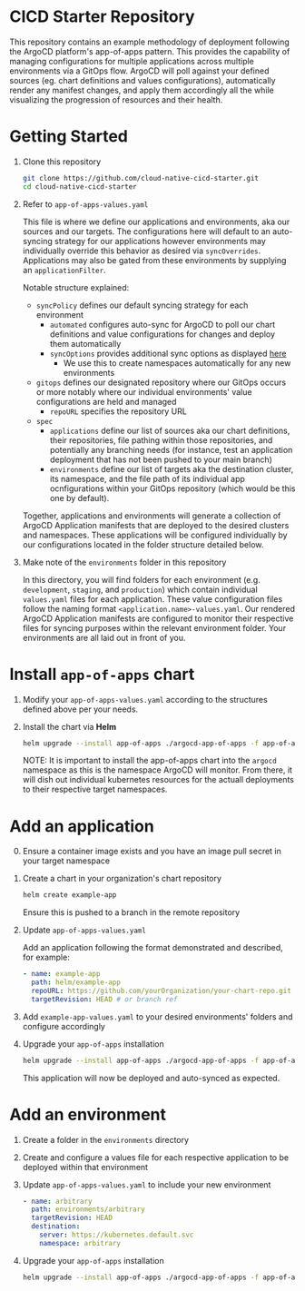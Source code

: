 # CICD Starter Repository

This repository contains an example methodology of deployment following the ArgoCD platform's app-of-apps pattern.  This provides the capability of managing configurations for multiple applications across multiple environments via a GitOps flow.  ArgoCD will poll against your defined sources (eg. chart definitions and values configurations), automatically render any manifest changes, and apply them accordingly all the while visualizing the progression of resources and their health.

# Getting Started

1. Clone this repository

    ```bash
    git clone https://github.com/cloud-native-cicd-starter.git
    cd cloud-native-cicd-starter
    ```

2. Refer to `app-of-apps-values.yaml`

    This file is where we define our applications and environments, aka our sources and our targets.  The configurations here will default to an auto-syncing strategy for our applications however environments may individually override this behavior as desired via `syncOverrides`.  Applications may also be gated from these environments by supplying an `applicationFilter`.

    Notable structure explained:
    - `syncPolicy` defines our default syncing strategy for each environment
        - `automated` configures auto-sync for ArgoCD to poll our chart definitions and value configurations for changes and deploy them automatically
        - `syncOptions` provides additional sync options as displayed [here](https://github.com/argoproj/argo-cd/blob/master/docs/operator-manual/application.yaml#L186)
            - We use this to create namespaces automatically for any new environments
    - `gitops` defines our designated repository where our GitOps occurs or more notably where our individual environments' value configurations are held and managed
        - `repoURL` specifies the repository URL
    - `spec`
        - `applications` define our list of sources aka our chart definitions, their repositories, file pathing within those repositories, and potentially any branching needs (for instance, test an application deployment that has not been pushed to your main branch)
        - `environments` define our list of targets aka the destination cluster, its namespace, and the file path of its individual app ocnfigurations within your GitOps repository (which would be this one by default).

    Together, applications and environments will generate a collection of ArgoCD Application manifests that are deployed to the desired clusters and namespaces.  These applications will be configured individually by our configurations located in the folder structure detailed below.

3.  Make note of the `environments` folder in this repository

    In this directory, you will find folders for each environment (e.g. `development`, `staging`, and `production`) which contain individual `values.yaml` files for each application.  These value configuration files follow the naming format `<application.name>-values.yaml`.  Our rendered ArgoCD Application manifests are configured to monitor their respective files for syncing purposes within the relevant environment folder.  Your environments are all laid out in front of you.

# Install `app-of-apps` chart

1. Modify your `app-of-apps-values.yaml` according to the structures defined above per your needs.

2. Install the chart via **Helm**

    ```bash
    helm upgrade --install app-of-apps ./argocd-app-of-apps -f app-of-apps-values.yaml -n argocd
    ```

    NOTE: It is important to install the app-of-apps chart into the `argocd` namespace as this is the namespace ArgoCD will monitor.  From there, it will dish out individual kubernetes resources for the actuall deployments to their respective target namespaces.

# Add an application

0. Ensure a container image exists and you have an image pull secret in your target namespace

1. Create a chart in your organization's chart repository
    
    ```bash
    helm create example-app
    ```

    Ensure this is pushed to a branch in the remote repository

2. Update `app-of-apps-values.yaml`

    Add an application following the format demonstrated and described, for example:

    ```yaml
    - name: example-app
      path: helm/example-app
      repoURL: https://github.com/yourOrganization/your-chart-repo.git
      targetRevision: HEAD # or branch ref
    ```

3. Add `example-app-values.yaml` to your desired environments' folders and configure accordingly

4. Upgrade your `app-of-apps` installation

    ```bash
    helm upgrade --install app-of-apps ./argocd-app-of-apps -f app-of-apps-values.yaml -n argocd
    ```

    This application will now be deployed and auto-synced as expected.

# Add an environment

1. Create a folder in the `environments` directory

2. Create and configure a values file for each respective application to be deployed within that environment

3. Update `app-of-apps-values.yaml` to include your new environment

    ```yaml
    - name: arbitrary
      path: environments/arbitrary
      targetRevision: HEAD
      destination:
        server: https://kubernetes.default.svc
        namespace: arbitrary
    ```

4. Upgrade your `app-of-apps` installation

    ```bash
    helm upgrade --install app-of-apps ./argocd-app-of-apps -f app-of-apps-values.yaml -n argocd
    ```